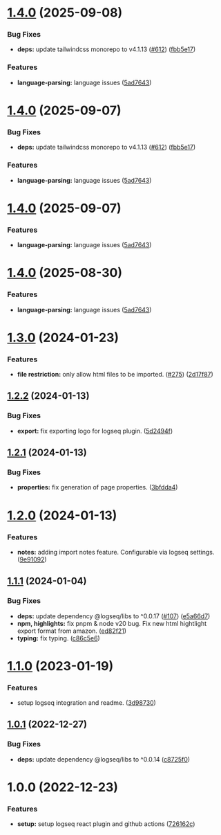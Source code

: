 # [1.4.0](https://github.com/nicdun/logseq-kindle-import/compare/v1.3.0...v1.4.0) (2025-09-08)


### Bug Fixes

* **deps:** update tailwindcss monorepo to v4.1.13 ([#612](https://github.com/nicdun/logseq-kindle-import/issues/612)) ([fbb5e17](https://github.com/nicdun/logseq-kindle-import/commit/fbb5e178a983eab665e5a1a15757e630dd6eaff0))


### Features

* **language-parsing:** language issues ([5ad7643](https://github.com/nicdun/logseq-kindle-import/commit/5ad76437b88328c65a29f667c4c271cd4761865f))

# [1.4.0](https://github.com/nicdun/logseq-kindle-import/compare/v1.3.0...v1.4.0) (2025-09-07)


### Bug Fixes

* **deps:** update tailwindcss monorepo to v4.1.13 ([#612](https://github.com/nicdun/logseq-kindle-import/issues/612)) ([fbb5e17](https://github.com/nicdun/logseq-kindle-import/commit/fbb5e178a983eab665e5a1a15757e630dd6eaff0))


### Features

* **language-parsing:** language issues ([5ad7643](https://github.com/nicdun/logseq-kindle-import/commit/5ad76437b88328c65a29f667c4c271cd4761865f))

# [1.4.0](https://github.com/nicdun/logseq-kindle-import/compare/v1.3.0...v1.4.0) (2025-09-07)


### Features

* **language-parsing:** language issues ([5ad7643](https://github.com/nicdun/logseq-kindle-import/commit/5ad76437b88328c65a29f667c4c271cd4761865f))

# [1.4.0](https://github.com/nicdun/logseq-kindle-import/compare/v1.3.0...v1.4.0) (2025-08-30)


### Features

* **language-parsing:** language issues ([5ad7643](https://github.com/nicdun/logseq-kindle-import/commit/5ad76437b88328c65a29f667c4c271cd4761865f))

# [1.3.0](https://github.com/nicdun/logseq-kindle-import/compare/v1.2.2...v1.3.0) (2024-01-23)


### Features

* **file restriction:** only allow html files to be imported. ([#275](https://github.com/nicdun/logseq-kindle-import/issues/275)) ([2d17f87](https://github.com/nicdun/logseq-kindle-import/commit/2d17f87440b117b66cc0c033a40077faa16ca047))

## [1.2.2](https://github.com/nicdun/logseq-kindle-import/compare/v1.2.1...v1.2.2) (2024-01-13)


### Bug Fixes

* **export:** fix exporting logo for logseq plugin. ([5d2494f](https://github.com/nicdun/logseq-kindle-import/commit/5d2494f72e8d0e9598a34afcf8cc044998041697))

## [1.2.1](https://github.com/nicdun/logseq-kindle-import/compare/v1.2.0...v1.2.1) (2024-01-13)


### Bug Fixes

* **properties:** fix generation of page properties. ([3bfdda4](https://github.com/nicdun/logseq-kindle-import/commit/3bfdda4a26a965d90b49d247f404e825c333f027))

# [1.2.0](https://github.com/nicdun/logseq-kindle-import/compare/v1.1.1...v1.2.0) (2024-01-13)


### Features

* **notes:** adding import notes feature. Configurable via logseq settings. ([9e91092](https://github.com/nicdun/logseq-kindle-import/commit/9e910922b79b88df3eca58c554cc5ed67ea73e1d))

## [1.1.1](https://github.com/nicdun/logseq-kindle-import/compare/v1.1.0...v1.1.1) (2024-01-04)

### Bug Fixes

- **deps:** update dependency @logseq/libs to ^0.0.17 ([#107](https://github.com/nicdun/logseq-kindle-import/issues/107)) ([e5a66d7](https://github.com/nicdun/logseq-kindle-import/commit/e5a66d7fb149b055b3c44367d12e5d5685822937))
- **npm, highlights:** fix pnpm & node v20 bug. Fix new html hightlight export format from amazon. ([ed82f21](https://github.com/nicdun/logseq-kindle-import/commit/ed82f2141a7f1ee765852eeec39f0b4aaa4e80b7))
- **typing:** fix typing. ([c86c5e6](https://github.com/nicdun/logseq-kindle-import/commit/c86c5e6bb31efb88b614ab2fb51cd0902cdb0d24))

# [1.1.0](https://github.com/nicdun/logseq-kindle-import/compare/v1.0.1...v1.1.0) (2023-01-19)

### Features

- setup logseq integration and readme. ([3d98730](https://github.com/nicdun/logseq-kindle-import/commit/3d9873046f5a89cffb16f9814e93624e836d1b0a))

## [1.0.1](https://github.com/nicdun/logseq-kindle-import/compare/v1.0.0...v1.0.1) (2022-12-27)

### Bug Fixes

- **deps:** update dependency @logseq/libs to ^0.0.14 ([c8725f0](https://github.com/nicdun/logseq-kindle-import/commit/c8725f07f6be689319c4a9f8616ab8715a067119))

# 1.0.0 (2022-12-23)

### Features

- **setup:** setup logseq react plugin and github actions ([726162c](https://github.com/nicdun/logseq-kindle-import/commit/726162c904269155d07d33b34682558bacdaa38d))
